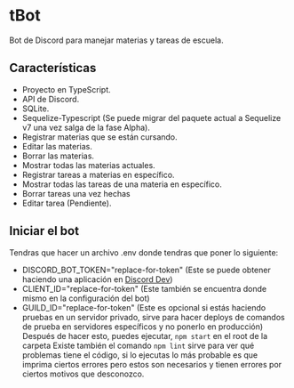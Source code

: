 # tBot

Bot de Discord para manejar materias y tareas de escuela.

## Características

* Proyecto en TypeScript.
* API de Discord.
* SQLite.
* Sequelize-Typescript (Se puede migrar del paquete actual a Sequelize v7 una vez salga de la fase Alpha).
* Registrar materias que se están cursando.
* Editar las materias.
* Borrar las materias.
* Mostrar todas las materias actuales.
* Registrar tareas a materias en específico.
* Mostrar todas las tareas de una materia en específico.
* Borrar tareas una vez hechas
* Editar tarea (Pendiente).

## Iniciar el bot

Tendras que hacer un archivo .env donde tendras que poner lo siguiente:

* DISCORD_BOT_TOKEN="replace-for-token" (Este se puede obtener haciendo una aplicación
  en [Discord Dev](https://discord.com/developers/applications))
* CLIENT_ID="replace-for-token" (Este también se encuentra donde mismo en la configuración del bot)
* GUILD_ID="replace-for-token" (Este es opcional si estás haciendo pruebas en un servidor privado, sirve para hacer
  deploys de comandos de prueba en servidores específicos y no ponerlo en producción) <br />
  Después de hacer esto, puedes ejecutar, <code>npm start</code> en el root de la carpeta
  Existe también el comando <code>npm lint</code> sirve para ver qué problemas tiene el código, si lo ejecutas lo más
  probable es que imprima ciertos errores pero estos son necesarios
  y tienen errores por ciertos motivos que desconozco. 
